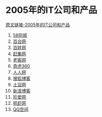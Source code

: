 # 2005年的IT公司和产品

[原文链接-2005年的IT公司和产品](https://www.it-this-year.com/2020/01/22/64)

1. [58同城](https://www.it-this-year.com/2020/04/23/222)
2. [百合网](https://www.it-this-year.com/2020/04/23/221)
3. [百姓网](https://www.it-this-year.com/2020/04/23/225)
4. [赶集网](https://www.it-this-year.com/2020/04/23/227)
5. [老客网](https://www.it-this-year.com/2020/04/23/231)
6. [奇虎360](https://www.it-this-year.com/2020/04/23/233)
7. [人人网](https://www.it-this-year.com/2020/04/23/235)
8. [搜狐博客]()
9. [土豆网](https://www.it-this-year.com/2020/04/23/236)
10. [新浪博客]()
11. [珍爱网](https://www.it-this-year.com/2020/04/23/238)
12. [抓虾网]()
13. [QQ空间]()